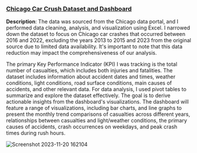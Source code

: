 ### [Chicago Car Crush Dataset and Dashboard](https://docs.google.com/spreadsheets/d/1cK6R4kCwH93hWEQWadwiH7fe4a4qKTFC/edit?usp=sharing&ouid=104261933361091174748&rtpof=true&sd=true)

**Description**: 
The data was sourced from the Chicago data portal, and I performed data cleaning, analysis, and visualization using Excel. I narrowed down the dataset to focus on Chicago car crashes that occurred between 2016 and 2022, excluding the years 2013 to 2015 and 2023 from the original source due to limited data availability. It's important to note that this data reduction may impact the comprehensiveness of our analysis.

The primary Key Performance Indicator (KPI) I was tracking is the total number of casualties, which includes both injuries and fatalities. The dataset includes information about accident dates and times, weather conditions, light conditions, road surface conditions, main causes of accidents, and other relevant data. For data analysis, I used pivot tables to summarize and explore the dataset effectively. The goal is to derive actionable insights from the dashboard's visualizations. The dashboard will feature a range of visualizations, including bar charts, and line graphs to present the monthly trend comparisons of casualties across different years, relationships between casualties and light/weather conditions, the primary causes of accidents, crash occurrences on weekdays, and peak crash times during rush hours.

![Screenshot 2023-11-20 162104](https://github.com/heejung425/data_analysis/assets/36969813/84a73f7e-c497-414c-a039-d7e9da00ef1f)


